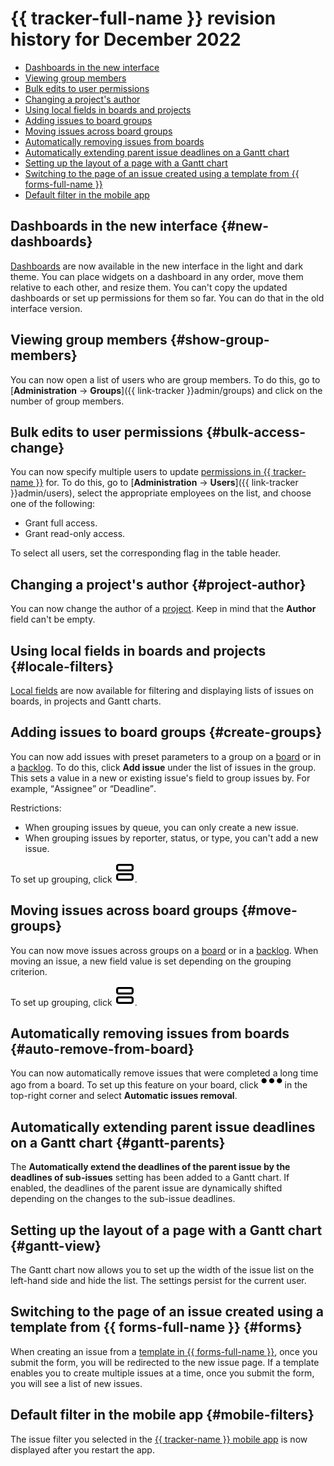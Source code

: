 # {{ tracker-full-name }} revision history for December 2022

* [Dashboards in the new interface](#new-dashboards)
* [Viewing group members](#show-group-members)
* [Bulk edits to user permissions](#bulk-access-change)
* [Changing a project's author](#project-author)
* [Using local fields in boards and projects](#locale-filters)
* [Adding issues to board groups](#create-groups)
* [Moving issues across board groups](#move-groups)
* [Automatically removing issues from boards](#auto-remove-from-board)
* [Automatically extending parent issue deadlines on a Gantt chart](#gantt-parents)
* [Setting up the layout of a page with a Gantt chart](#gantt-view)
* [Switching to the page of an issue created using a template from {{ forms-full-name }}](#forms)
* [Default filter in the mobile app](#mobile-filters)

## Dashboards in the new interface {#new-dashboards}

[Dashboards](../user/dashboard.md) are now available in the new interface in the light and dark theme. You can place widgets on a dashboard in any order, move them relative to each other, and resize them.
You can't copy the updated dashboards or set up permissions for them so far. You can do that in the old interface version.

## Viewing group members {#show-group-members}

You can now open a list of users who are group members. To do this, go to [**Administration** → **Groups**]({{ link-tracker }}admin/groups) and click on the number of group members.

## Bulk edits to user permissions {#bulk-access-change}

You can now specify multiple users to update [permissions in {{ tracker-name }}](../access.md) for. To do this, go to [**Administration** → **Users**]({{ link-tracker }}admin/users), select the appropriate employees on the list, and choose one of the following:
* Grant full access.
* Grant read-only access.

To select all users, set the corresponding flag in the table header.

## Changing a project's author {#project-author}

You can now change the author of a [project](../manager/project-new.md). Keep in mind that the **Author** field can't be empty.

## Using local fields in boards and projects {#locale-filters}

[Local fields](../local-fields.md) are now available for filtering and displaying lists of issues on boards, in projects and Gantt charts.

## Adding issues to board groups {#create-groups}

You can now add issues with preset parameters to a group on a [board](../manager/agile-new.md) or in a [backlog](../manager/backlog.md). To do this, click **Add issue** under the list of issues in the group. This sets a value in a new or existing issue's field to group issues by. For example, <q>Assignee</q> or <q>Deadline</q>.

Restrictions:
* When grouping issues by queue, you can only create a new issue.
* When grouping issues by reporter, status, or type, you can't add a new issue.

To set up grouping, click ![](../../_assets/tracker/svg/group.svg).

## Moving issues across board groups {#move-groups}

You can now move issues across groups on a [board](../manager/agile-new.md) or in a [backlog](../manager/backlog.md). When moving an issue, a new field value is set depending on the grouping criterion.

To set up grouping, click ![](../../_assets/tracker/svg/group.svg).

## Automatically removing issues from boards {#auto-remove-from-board}

You can now automatically remove issues that were completed a long time ago from a board. To set up this feature on your board, click ![](../../_assets/horizontal-ellipsis.svg) in the top-right corner and select **Automatic issues removal**.

## Automatically extending parent issue deadlines on a Gantt chart {#gantt-parents}

The **Automatically extend the deadlines of the parent issue by the deadlines of sub-issues** setting has been added to a Gantt chart. If enabled, the deadlines of the parent issue are dynamically shifted depending on the changes to the sub-issue deadlines.

## Setting up the layout of a page with a Gantt chart {#gantt-view}

The Gantt chart now allows you to set up the width of the issue list on the left-hand side and hide the list. The settings persist for the current user.

## Switching to the page of an issue created using a template from {{ forms-full-name }} {#forms}

When creating an issue from a [template in {{ forms-full-name }}](../user/forms-template.md), once you submit the form, you will be redirected to the new issue page. If a template enables you to create multiple issues at a time, once you submit the form, you will see a list of new issues.

## Default filter in the mobile app {#mobile-filters}

The issue filter you selected in the [{{ tracker-name }} mobile app](../mobile.md) is now displayed after you restart the app.
